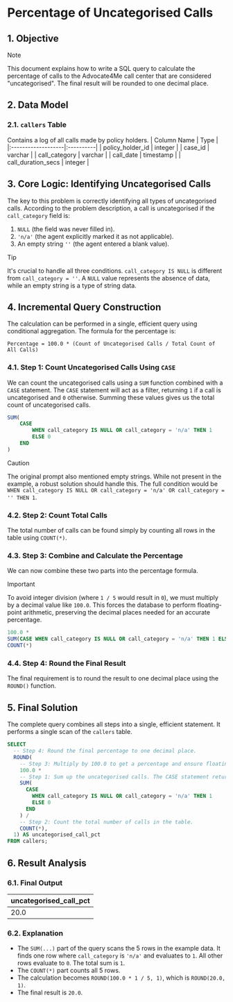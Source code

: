 # Percentage of Uncategorised Calls

## 1. Objective
> [!NOTE]
> This document explains how to write a SQL query to calculate the percentage of calls to the Advocate4Me call center that are considered "uncategorised". The final result will be rounded to one decimal place.

## 2. Data Model

### 2.1. `callers` Table
Contains a log of all calls made by policy holders.
| Column Name        | Type      |
|:-------------------|:----------|
| policy_holder_id   | integer   |
| case_id            | varchar   |
| call_category      | varchar   |
| call_date          | timestamp |
| call_duration_secs | integer   |

## 3. Core Logic: Identifying Uncategorised Calls
The key to this problem is correctly identifying all types of uncategorised calls. According to the problem description, a call is uncategorised if the `call_category` field is:
1.  `NULL` (the field was never filled in).
2.  `'n/a'` (the agent explicitly marked it as not applicable).
3.  An empty string `''` (the agent entered a blank value).

> [!TIP]
> It's crucial to handle all three conditions. `call_category IS NULL` is different from `call_category = ''`. A `NULL` value represents the absence of data, while an empty string is a type of string data.

## 4. Incremental Query Construction
The calculation can be performed in a single, efficient query using conditional aggregation. The formula for the percentage is:

`Percentage = 100.0 * (Count of Uncategorised Calls / Total Count of All Calls)`

### 4.1. Step 1: Count Uncategorised Calls Using `CASE`
We can count the uncategorised calls using a `SUM` function combined with a `CASE` statement. The `CASE` statement will act as a filter, returning `1` if a call is uncategorised and `0` otherwise. Summing these values gives us the total count of uncategorised calls.

```sql
SUM(
    CASE
        WHEN call_category IS NULL OR call_category = 'n/a' THEN 1
        ELSE 0
    END
)
```
> [!CAUTION]
> The original prompt also mentioned empty strings. While not present in the example, a robust solution should handle this. The full condition would be `WHEN call_category IS NULL OR call_category = 'n/a' OR call_category = '' THEN 1`.

### 4.2. Step 2: Count Total Calls
The total number of calls can be found simply by counting all rows in the table using `COUNT(*)`.

### 4.3. Step 3: Combine and Calculate the Percentage
We can now combine these two parts into the percentage formula.

> [!IMPORTANT]
> To avoid integer division (where `1 / 5` would result in `0`), we must multiply by a decimal value like `100.0`. This forces the database to perform floating-point arithmetic, preserving the decimal places needed for an accurate percentage.

```sql
100.0 *
SUM(CASE WHEN call_category IS NULL OR call_category = 'n/a' THEN 1 ELSE 0 END) /
COUNT(*)
```

### 4.4. Step 4: Round the Final Result
The final requirement is to round the result to one decimal place using the `ROUND()` function.

## 5. Final Solution
The complete query combines all steps into a single, efficient statement. It performs a single scan of the `callers` table.
```sql
SELECT
  -- Step 4: Round the final percentage to one decimal place.
  ROUND(
    -- Step 3: Multiply by 100.0 to get a percentage and ensure floating-point division.
    100.0 *
    -- Step 1: Sum up the uncategorised calls. The CASE statement returns 1 for each uncategorised call.
    SUM(
      CASE
        WHEN call_category IS NULL OR call_category = 'n/a' THEN 1
        ELSE 0
      END
    ) /
    -- Step 2: Count the total number of calls in the table.
    COUNT(*),
  1) AS uncategorised_call_pct
FROM callers;
```

## 6. Result Analysis

### 6.1. Final Output
| uncategorised_call_pct |
|:-----------------------|
| 20.0                   |

### 6.2. Explanation
*   The `SUM(...)` part of the query scans the 5 rows in the example data. It finds one row where `call_category` is `'n/a'` and evaluates to `1`. All other rows evaluate to `0`. The total sum is `1`.
*   The `COUNT(*)` part counts all 5 rows.
*   The calculation becomes `ROUND(100.0 * 1 / 5, 1)`, which is `ROUND(20.0, 1)`.
*   The final result is `20.0`.

